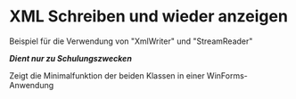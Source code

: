# XML Schreiben und wieder anzeigen
Beispiel für die Verwendung von "XmlWriter" und "StreamReader"

***Dient nur zu Schulungszwecken***

Zeigt die Minimalfunktion der beiden Klassen in einer WinForms-Anwendung